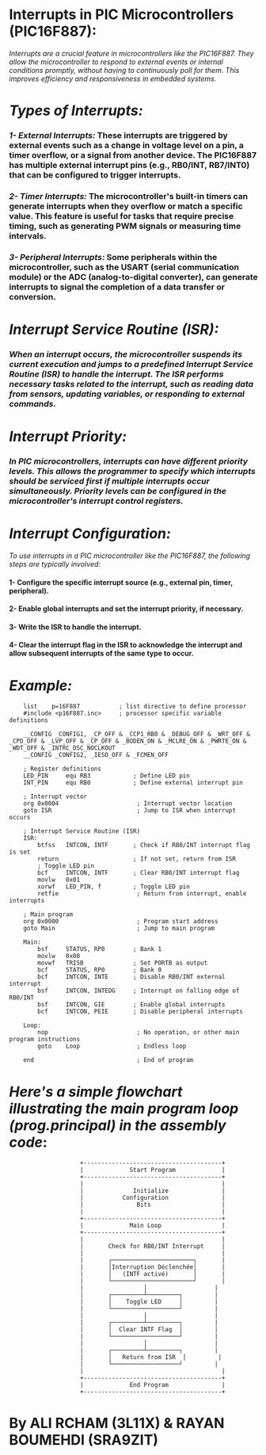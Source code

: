 # Interrupts in PIC Microcontrollers (PIC16F887):
_Interrupts are a crucial feature in microcontrollers like the PIC16F887. They allow the microcontroller to respond to external events or internal conditions promptly, without having to continuously poll for them. This improves efficiency and responsiveness in embedded systems._

# _Types of Interrupts:_

### _1- External Interrupts:_ These interrupts are triggered by external events such as a change in voltage level on a pin, a timer overflow, or a signal from another device. The PIC16F887 has multiple external interrupt pins (e.g., RB0/INT, RB7/INT0) that can be configured to trigger interrupts.

### _2- Timer Interrupts:_ The microcontroller's built-in timers can generate interrupts when they overflow or match a specific value. This feature is useful for tasks that require precise timing, such as generating PWM signals or measuring time intervals.

### _3- Peripheral Interrupts:_ Some peripherals within the microcontroller, such as the USART (serial communication module) or the ADC (analog-to-digital converter), can generate interrupts to signal the completion of a data transfer or conversion.

# _Interrupt Service Routine (ISR):_

### _When an interrupt occurs, the microcontroller suspends its current execution and jumps to a predefined Interrupt Service Routine (ISR) to handle the interrupt. The ISR performs necessary tasks related to the interrupt, such as reading data from sensors, updating variables, or responding to external commands._

# _Interrupt Priority:_

### _In PIC microcontrollers, interrupts can have different priority levels. This allows the programmer to specify which interrupts should be serviced first if multiple interrupts occur simultaneously. Priority levels can be configured in the microcontroller's interrupt control registers._

# _Interrupt Configuration:_

_To use interrupts in a PIC microcontroller like the PIC16F887, the following steps are typically involved:_
#### 1- Configure the specific interrupt source (e.g., external pin, timer, peripheral).
#### 2- Enable global interrupts and set the interrupt priority, if necessary.
#### 3- Write the ISR to handle the interrupt.
#### 4- Clear the interrupt flag in the ISR to acknowledge the interrupt and allow subsequent interrupts of the same type to occur.

# _Example:_

```Assembly
    list    p=16F887           ; list directive to define processor
    #include <p16F887.inc>     ; processor specific variable definitions

    __CONFIG _CONFIG1, _CP_OFF & _CCP1_RB0 & _DEBUG_OFF & _WRT_OFF & _CPD_OFF & _LVP_OFF & _CP_OFF & _BODEN_ON & _MCLRE_ON & _PWRTE_ON & _WDT_OFF & _INTRC_OSC_NOCLKOUT
    __CONFIG _CONFIG2, _IESO_OFF & _FCMEN_OFF
    
    ; Register definitions
    LED_PIN     equ RB3            ; Define LED pin
    INT_PIN     equ RB0            ; Define external interrupt pin

    ; Interrupt vector
    org 0x0004                      ; Interrupt vector location
    goto ISR                        ; Jump to ISR when interrupt occurs

    ; Interrupt Service Routine (ISR)
    ISR:
        btfss   INTCON, INTF       ; Check if RB0/INT interrupt flag is set
        return                     ; If not set, return from ISR
        ; Toggle LED pin
        bcf     INTCON, INTF       ; Clear RB0/INT interrupt flag
        movlw   0x01
        xorwf   LED_PIN, f         ; Toggle LED pin
        retfie                      ; Return from interrupt, enable interrupts

    ; Main program
    org 0x0000                      ; Program start address
    goto Main                       ; Jump to main program

    Main:
        bsf     STATUS, RP0        ; Bank 1
        movlw   0x00
        movwf   TRISB              ; Set PORTB as output
        bcf     STATUS, RP0        ; Bank 0
        bcf     INTCON, INTE       ; Disable RB0/INT external interrupt
        bsf     INTCON, INTEDG     ; Interrupt on falling edge of RB0/INT
        bsf     INTCON, GIE        ; Enable global interrupts
        bcf     INTCON, PEIE       ; Disable peripheral interrupts

    Loop:
        nop                         ; No operation, or other main program instructions
        goto    Loop                ; Endless loop

    end                             ; End of program

```

# _Here's a simple flowchart illustrating the main program loop (prog.principal) in the assembly code_:

```Assembly
                    +---------------------------------------+
                    |             Start Program             |
                    +---------------------------------------+
                    |                                       |
                    |              Initialize               |
                    |           Configuration               |
                    |               Bits                    |
                    |                                       |
                    +---------------------------------------+
                    |             Main Loop                 |
                    +---------------------------------------+
                    |                                       |
                    |       Check for RB0/INT Interrupt     |
                    |                                       |
                    |       ┌───────────────────────┐       |
                    |       │Interruption Déclenchée│       |
                    |       │   (INTF activé)       │       |
                    |       └───────────────────────┘       |
                    |                 │                   |
                    |       ┌─────────┴─────────┐         |
                    |       │    Toggle LED     │         |
                    |       └───────────────────┘         |
                    |                 │                   |
                    |       ┌─────────┴─────────┐         |
                    |       │  Clear INTF Flag  │         |
                    |       └───────────────────┘         |
                    |                 │                   |
                    |       ┌─────────┴─────────┐         |
                    |       │   Return from ISR  │         |
                    |       └───────────────────┘         |
                    |                                       |
                    +---------------------------------------+
                    |             End Program               |
                    +---------------------------------------+
```
# By ALI RCHAM (3L11X) & RAYAN BOUMEHDI (SRA9ZIT)
